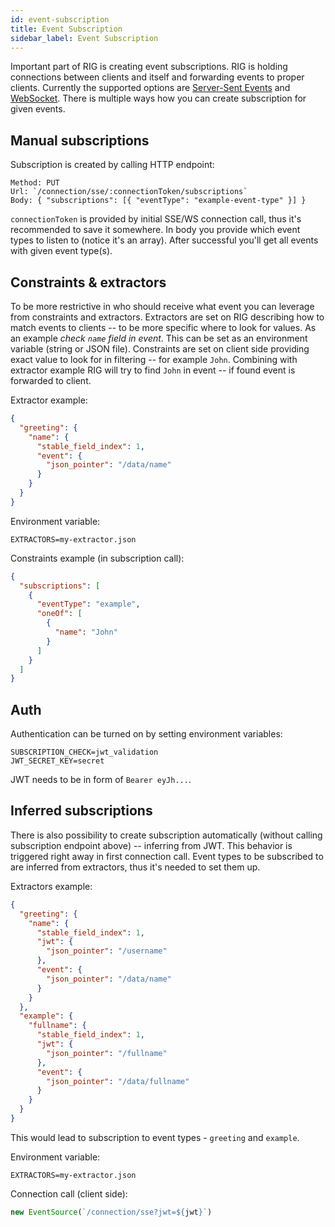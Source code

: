 ```yaml
---
id: event-subscription
title: Event Subscription
sidebar_label: Event Subscription
---
```


Important part of RIG is creating event subscriptions. RIG is holding connections between clients and itself and forwarding events to proper clients. Currently the supported options are [Server-Sent Events](https://en.wikipedia.org/wiki/Server-sent_events) and [WebSocket](https://en.wikipedia.org/wiki/WebSocket). There is multiple ways how you can create subscription for given events.

## Manual subscriptions

Subscription is created by calling HTTP endpoint:

```
Method: PUT
Url: `/connection/sse/:connectionToken/subscriptions`
Body: { "subscriptions": [{ "eventType": "example-event-type" }] }
```

`connectionToken` is provided by initial SSE/WS connection call, thus it's recommended to save it somewhere. In body you provide which event types to listen to (notice it's an array). After successful you'll get all events with given event type(s).

## Constraints & extractors

To be more restrictive in who should receive what event you can leverage from constraints and extractors. Extractors are set on RIG describing how to match events to clients -- to be more specific where to look for values. As an example _check `name` field in event_. This can be set as an environment variable (string or JSON file). Constraints are set on client side providing exact value to look for in filtering -- for example `John`. Combining with extractor example RIG will try to find `John` in event -- if found event is forwarded to client.

Extractor example:

```json
{
  "greeting": {
    "name": {
      "stable_field_index": 1,
      "event": {
        "json_pointer": "/data/name"
      }
    }
  }
}
```

Environment variable:

```
EXTRACTORS=my-extractor.json
```

Constraints example (in subscription call):

```json
{
  "subscriptions": [
    {
      "eventType": "example",
      "oneOf": [
        {
          "name": "John"
        }
      ]
    }
  ]
}
```

## Auth

Authentication can be turned on by setting environment variables:

```
SUBSCRIPTION_CHECK=jwt_validation
JWT_SECRET_KEY=secret
```

JWT needs to be in form of `Bearer eyJh...`.

## Inferred subscriptions

There is also possibility to create subscription automatically (without calling subscription endpoint above) -- inferring from JWT. This behavior is triggered right away in first connection call. Event types to be subscribed to are inferred from extractors, thus it's needed to set them up.

Extractors example:

```json
{
  "greeting": {
    "name": {
      "stable_field_index": 1,
      "jwt": {
        "json_pointer": "/username"
      },
      "event": {
        "json_pointer": "/data/name"
      }
    }
  },
  "example": {
    "fullname": {
      "stable_field_index": 1,
      "jwt": {
        "json_pointer": "/fullname"
      },
      "event": {
        "json_pointer": "/data/fullname"
      }
    }
  }
}
```

This would lead to subscription to event types - `greeting` and `example`.

Environment variable:

```
EXTRACTORS=my-extractor.json
```

Connection call (client side):

```js
new EventSource(`/connection/sse?jwt=${jwt}`)
```
